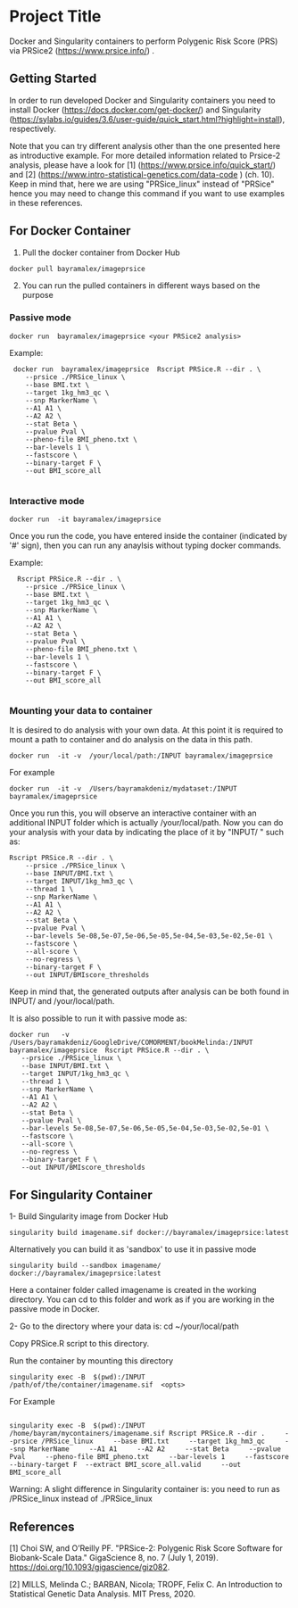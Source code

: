 # Project Title

Docker and Singularity containers to perform Polygenic Risk Score (PRS) via PRSice2 (https://www.prsice.info/) .

## Getting Started

In order to run developed Docker and Singularity containers you need to install Docker (https://docs.docker.com/get-docker/) and Singularity (https://sylabs.io/guides/3.6/user-guide/quick_start.html?highlight=install),  respectively.

Note that you can try different analysis other than the one  presented here as introductive example. For more detailed information related to Prsice-2 analysis, please have a look for [1]  (https://www.prsice.info/quick_start/) and [2] (https://www.intro-statistical-genetics.com/data-code ) (ch. 10). Keep in mind that, here  we are using "PRSice_linux" instead of "PRSice" hence you may need to change this command if you want to use examples in these references.  
 

## For Docker Container

1. Pull the docker container from Docker Hub

```
docker pull bayramalex/imageprsice

```

2. You can run the pulled containers in different ways based on the purpose

### Passive mode

```
docker run  bayramalex/imageprsice <your PRSice2 analysis>

```

Example: 

```
 docker run  bayramalex/imageprsice  Rscript PRSice.R --dir . \
    --prsice ./PRSice_linux \
    --base BMI.txt \
    --target 1kg_hm3_qc \
    --snp MarkerName \
    --A1 A1 \
    --A2 A2 \
    --stat Beta \
    --pvalue Pval \
    --pheno-file BMI_pheno.txt \
    --bar-levels 1 \
    --fastscore \
    --binary-target F \
    --out BMI_score_all
    
 ```


### Interactive mode

```
docker run  -it bayramalex/imageprsice 

```

Once you run the code, you have entered inside the container (indicated by '#' sign), then you can run any anaylsis without typing docker commands.



Example: 

```
  Rscript PRSice.R --dir . \
    --prsice ./PRSice_linux \
    --base BMI.txt \
    --target 1kg_hm3_qc \
    --snp MarkerName \
    --A1 A1 \
    --A2 A2 \
    --stat Beta \
    --pvalue Pval \
    --pheno-file BMI_pheno.txt \
    --bar-levels 1 \
    --fastscore \
    --binary-target F \
    --out BMI_score_all
    
```


### Mounting your data to container
It is desired to do analysis with your own data. At this point it is required to mount  a path to container and do analysis on the data in this path. 

```
docker run  -it -v  /your/local/path:/INPUT bayramalex/imageprsice 

```
For  example

```
docker run  -it -v  /Users/bayramakdeniz/mydataset:/INPUT bayramalex/imageprsice 

```

Once you run this, you will observe an interactive container with an additional INPUT folder which is actually /your/local/path. Now you can do your analysis with your data by indicating the place of it by "INPUT/ "   such as: 


```
Rscript PRSice.R --dir . \
    --prsice ./PRSice_linux \
    --base INPUT/BMI.txt \
    --target INPUT/1kg_hm3_qc \
    --thread 1 \
    --snp MarkerName \
    --A1 A1 \
    --A2 A2 \
    --stat Beta \
    --pvalue Pval \
    --bar-levels 5e-08,5e-07,5e-06,5e-05,5e-04,5e-03,5e-02,5e-01 \
    --fastscore \
    --all-score \
    --no-regress \
    --binary-target F \
    --out INPUT/BMIscore_thresholds  
```
 
 Keep in mind that, the generated outputs after analysis can be both found in INPUT/ and /your/local/path.
 
 It is also possible to run it with passive mode as:
 
 ```
docker run   -v  /Users/bayramakdeniz/GoogleDrive/COMORMENT/bookMelinda:/INPUT bayramalex/imageprsice  Rscript PRSice.R --dir . \
    --prsice ./PRSice_linux \
    --base INPUT/BMI.txt \
    --target INPUT/1kg_hm3_qc \
    --thread 1 \
    --snp MarkerName \
    --A1 A1 \
    --A2 A2 \
    --stat Beta \
    --pvalue Pval \
    --bar-levels 5e-08,5e-07,5e-06,5e-05,5e-04,5e-03,5e-02,5e-01 \
    --fastscore \
    --all-score \
    --no-regress \
    --binary-target F \
    --out INPUT/BMIscore_thresholds  
```
 



## For Singularity Container

1- Build Singularity image from Docker Hub

 ```
singularity build imagename.sif docker://bayramalex/imageprsice:latest

```

Alternatively you can build it as  'sandbox' to use it in passive mode

```
singularity build --sandbox imagename/  docker://bayramalex/imageprsice:latest

```

Here  a container folder called imagename is created in the working directory. You can cd to this folder and work as if you  are working in the passive mode in Docker.


2- Go to the directory where your data is: cd ~/your/local/path

Copy PRSice.R script to this directory.

Run the container by mounting this directory

```
singularity exec -B  $(pwd):/INPUT /path/of/the/container/imagename.sif  <opts>

```

For Example

```

singularity exec -B  $(pwd):/INPUT /home/bayram/mycontainers/imagename.sif Rscript PRSice.R --dir .     --prsice /PRSice_linux     --base BMI.txt     --target 1kg_hm3_qc     --snp MarkerName     --A1 A1     --A2 A2     --stat Beta     --pvalue Pval     --pheno-file BMI_pheno.txt     --bar-levels 1     --fastscore     --binary-target F  --extract BMI_score_all.valid     --out BMI_score_all

```

Warning: A slight difference in Singularity container is: you need to run as  /PRSice_linux instead of  ./PRSice_linux


## References

[1] Choi SW, and O’Reilly PF. "PRSice-2: Polygenic Risk Score Software for Biobank-Scale Data." GigaScience 8, no. 7 (July 1, 2019). https://doi.org/10.1093/gigascience/giz082.

[2] MILLS, Melinda C.; BARBAN, Nicola; TROPF, Felix C. An Introduction to Statistical Genetic Data Analysis. MIT Press, 2020.


